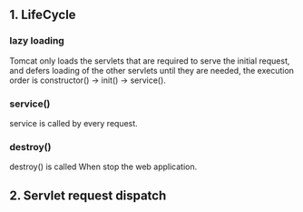 ## 1. LifeCycle
### lazy loading 
Tomcat only loads the servlets that are required to serve the initial request, and defers loading of the other servlets until they are needed, the execution order is 
constructor() -> init() -> service().
### service()
service is called by every request.
### destroy()
destroy() is called When stop the web application.

## 2. Servlet request dispatch


